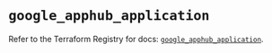 # `google_apphub_application`

Refer to the Terraform Registry for docs: [`google_apphub_application`](https://registry.terraform.io/providers/hashicorp/google/5.32.0/docs/resources/apphub_application).

